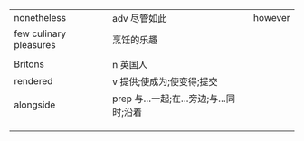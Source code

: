 |                        |                                   |         |
| ---------------------- | --------------------------------- | ------- |
| nonetheless            | adv 尽管如此                      | however |
| few culinary pleasures | 烹饪的乐趣                        |         |
|                        |                                   |         |
| Britons                | n 英国人                          |         |
| rendered               | v 提供;使成为;使变得;提交         |         |
| alongside              | prep 与…一起;在…旁边;与…同时;沿着 |         |
|                        |                                   |         |
|                        |                                   |         |
|                        |                                   |         |


